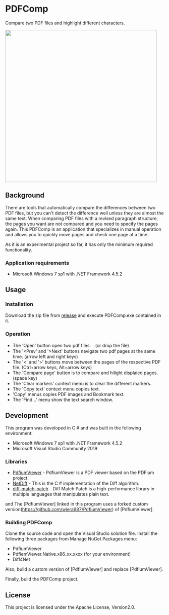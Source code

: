 # PDFComp
Compare two PDF files and highlight different characters.

<img src="https://user-images.githubusercontent.com/50268838/57225045-2575a780-7046-11e9-9f16-0b3a44c5f5ee.png" width="480">

## Background

There are tools that automatically compare the differences between two PDF files, but you can't detect the difference well unless they are almost the same text.
When comparing PDF files with a revised paragraph structure, the pages you want are not compared and you need to specify the pages again.
This PDFComp is an application that specializes in manual operation and allows you to quickly move pages and check one page at a time.

As it is an experimental project so far, it has only the minimum required functionality.

### Application requirements

* Microsoft Windows 7 sp1 with .NET Framework 4.5.2

## Usage
### Installation

Download the zip file from [release](https://github.com/wiera987/PDFComp/releases) and execute PDFComp.exe contained in it.

### Operation

* The 'Open' button open two pdf files.　(or drop the file)
* The '<Prev' and '>Next' buttons navigate two pdf pages at the same time. (arrow left and right keys)
* The '<' and '>' buttons move between the pages of the respective PDF file. (Ctrl+arrow keys, Alt+arrow keys)
* The 'Compare page' button is to compare and hilight displaied pages. (space key)
* The 'Clear markers' context menu is to clear the different markers.
* The 'Copy text' context menu copies text.
* 'Copy' menus copies PDF images and Bookmark text.
* The 'Find...' menu show the text search window.

## Development

This program was developed in C # and was built in the following environment:

* Microsoft Windows 7 sp1 with .NET Framework 4.5.2
* Microsoft Visual Studio Community 2019

### Libraries

* [PdfiumViewer](https://github.com/pvginkel/PdfiumViewer/) - PdfiumViewer is a PDF viewer based on the PDFium project.
* [NetDiff](https://github.com/skanmera/NetDiff/) - This is the C # implementation of the Diff algorithm.
* [diff-match-patch](https://github.com/google/diff-match-patch/) - Diff Match Patch is a high-performance library in multiple languages that manipulates plain text.

and The [PdfiumViewer] linked in this program uses a forked custom version(https://github.com/wiera987/PdfiumViewer) of [PdfiumViewer].

### Building PDFComp
Clone the source code and open the Visual Studio solution file.
Install the following three packages from Manage NuGet Packages menu:

* PdfiumViewer
* PdfiemViewer.Native.x86_xx.xxxx (for your environment)
* Diff4Net

Also, build a custom version of [PdfiumViewer] and replace [PdfiumViewer].

Finally, build the PDFComp project.

## License

This project is licensed under the Apache License, Version2.0.
